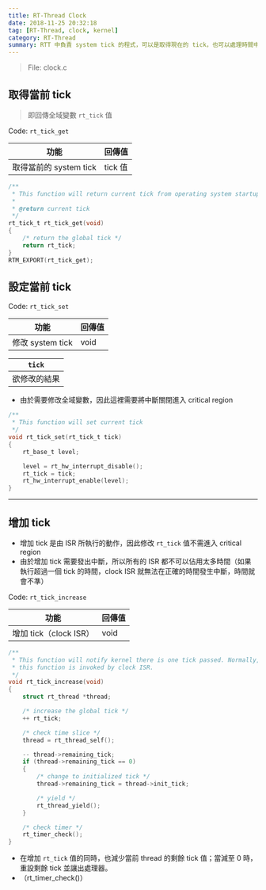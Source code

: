 ```yaml
---
title: RT-Thread Clock
date: 2018-11-25 20:32:18
tag: [RT-Thread, clock, kernel]
category: RT-Thread
summary: RTT 中負責 system tick 的程式，可以是取得現在的 tick，也可以處理時間中斷
---
```

>File: clock.c

## 取得當前 tick
>即回傳全域變數 `rt_tick` 值

<i class="fa fa-code"></i> Code: `rt_tick_get`

| 功能 | 回傳值 |
| --- | ------ |
| 取得當前的 system tick | tick 值 |

```c
/**
 * This function will return current tick from operating system startup
 *
 * @return current tick
 */
rt_tick_t rt_tick_get(void)
{
    /* return the global tick */
    return rt_tick;
}
RTM_EXPORT(rt_tick_get);
```

## 設定當前 tick
<i class="fa fa-code"></i> Code: `rt_tick_set`

| 功能 | 回傳值 | 
| --- | ------ |
| 修改 system tick | void |

| `tick` |
| ------ |
| 欲修改的結果 |

- 由於需要修改全域變數，因此這裡需要將中斷關閉進入 critical region

```c
/**
 * This function will set current tick
 */
void rt_tick_set(rt_tick_t tick)
{
    rt_base_t level;

    level = rt_hw_interrupt_disable();
    rt_tick = tick;
    rt_hw_interrupt_enable(level);
}
```

---
## 增加 tick
- 增加 tick 是由 ISR 所執行的動作，因此修改 `rt_tick` 值不需進入 critical region
- 由於增加 tick 需要發出中斷，所以所有的 ISR 都不可以佔用太多時間（如果執行超過一個 tick 的時間，clock ISR 就無法在正確的時間發生中斷，時間就會不準）

<i class="fa fa-code"></i> Code: `rt_tick_increase`

| 功能 | 回傳值 |
| --- | ------ |
| 增加 tick（clock ISR） | void |

```c
/**
 * This function will notify kernel there is one tick passed. Normally,
 * this function is invoked by clock ISR.
 */
void rt_tick_increase(void)
{
    struct rt_thread *thread;

    /* increase the global tick */
    ++ rt_tick;

    /* check time slice */
    thread = rt_thread_self();

    -- thread->remaining_tick;
    if (thread->remaining_tick == 0)
    {
        /* change to initialized tick */
        thread->remaining_tick = thread->init_tick;

        /* yield */
        rt_thread_yield();
    }

    /* check timer */
    rt_timer_check();
}
```

- 在增加 `rt_tick` 值的同時，也減少當前 thread 的剩餘 tick 值；當減至 0 時，重設剩餘 tick 並讓出處理器。
- （rt_timer_check()）